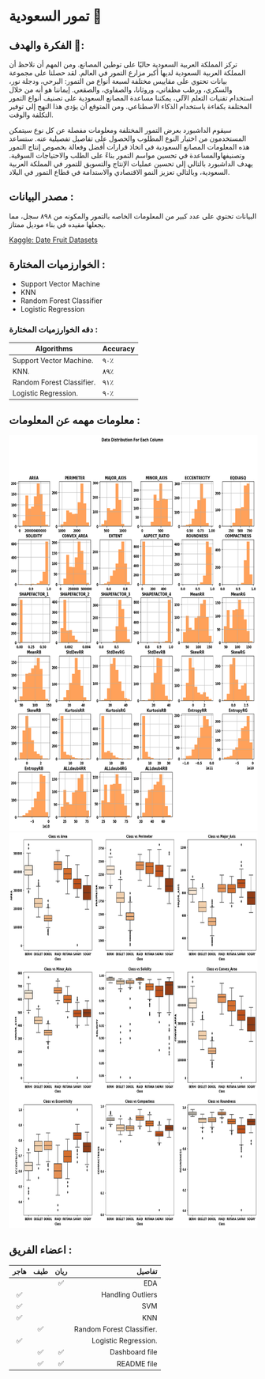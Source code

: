 # تمور السعودية 🌴
                                                    
                                                                                                       


## الفكرة والهدف 🎯:
تركز المملكة العربية السعودية حاليًا على توطين المصانع. ومن المهم أن نلاحظ أن المملكة العربية السعودية لديها أكبر مزارع التمور في العالم. لقد حصلنا على مجموعة بيانات تحتوي على مقاييس مختلفة لسبعة أنواع من التمور: البرحي، ودجلة نور، والسكري، ورطب مظفاتي، وروثانا، والصفاوي، والصقعي. إيماننا هو أنه من خلال استخدام تقنيات التعلم الآلي، يمكننا مساعدة المصانع السعودية على تصنيف أنواع التمور المختلفة بكفاءة باستخدام الذكاء الاصطناعي. ومن المتوقع أن يؤدي هذا النهج إلى توفير التكلفة والوقت.

سيقوم الداشبورد بعرض التمور المختلفة ومعلومات مفصلة عن كل نوع سيتمكن المستخدمون من اختيار النوع المطلوب والحصول على تفاصيل تفصيلية عنه.
ستساعد هذه المعلومات المصانع السعودية في اتخاذ قرارات أفضل وفعالة بخصوص إنتاج التمور وتصنيفهاوالمساعدة في تحسين مواسم التمور بناءً على الطلب والاحتياجات السوقية. يهدف الداشبورد بالتالي إلى تحسين عمليات الإنتاج والتسويق للتمور في المملكة العربية السعودية، وبالتالي تعزيز النمو الاقتصادي والاستدامة في قطاع التمور في البلاد.

## مصدر البيانات :
البيانات تحتوي على عدد كبير من المعلومات الخاصه بالتمور والمكونه من ٨٩٨ سجل، مما يجعلها مفيده في بناء موديل ممتاز.



[Kaggle: Date Fruit Datasets](https://www.kaggle.com/datasets/muratkokludataset/date-fruit-datasets)



## الخوارزميات المختارة :
- Support Vector Machine
- KNN
- Random Forest Classifier
- Logistic Regression 
### دقه الخوارزميات المختارة :
| Algorithms   | Accuracy |
|---|---|
| Support Vector Machine.   | ٩٠٪  |
| KNN. | ٨٩٪  |
| Random Forest Classifier.   | ٩١٪  |
| Logistic Regression. | ٩٠٪  |


## معلومات مهمه عن المعلومات :


                                                      
<img src='pic/1.png' alt="Image" width="800px" height= "800px">
<img src='pic/2.png' alt="Image" width="800px" height= "800px">





## اعضاء الفريق :
| **هاجر** | **طيف** | **ريان** | تفاصيل
|:---------:|:--------:|:---------:|------:
|                  |                  |:white_check_mark:|EDA
|:white_check_mark:|                | |Handling Outliers
|:white_check_mark:| | |SVM
|:white_check_mark:| | |KNN
| |:white_check_mark:| |Random Forest Classifier.
|:white_check_mark:| | |Logistic Regression.
|                  |:white_check_mark:|:white_check_mark:|Dashboard file
|                  |:white_check_mark:|:white_check_mark:|README file
  
